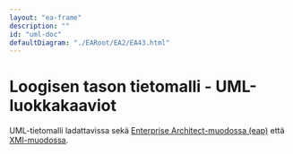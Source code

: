 ```yaml
---
layout: "ea-frame"
description: ""
id: "uml-doc"
defaultDiagram: "./EARoot/EA2/EA43.html"
---
```

# Loogisen tason tietomalli - UML-luokkakaaviot
UML-tietomalli ladattavissa sekä [Enterprise Architect-muodossa (eap)](../rakentamisenluvat.eap?raw=true) että [XMI-muodossa](../rakentamisenluvat.xml?raw=true).
